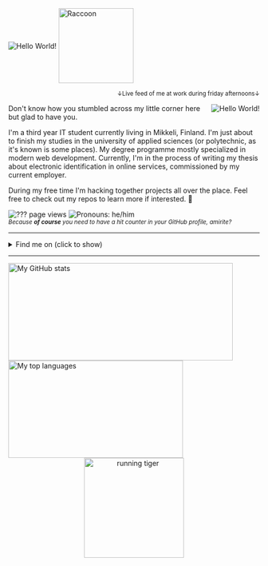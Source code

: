 <div>
    <img src="https://jaha1.mbnet.fi/kuvat/oie_cEqh0sjvGOAc.gif" align="center" alt="Hello World!" />
    <img src="https://media.giphy.com/media/oehyAgfgidCgg/source.gif" width="150" align="center" alt="Raccoon" />
</div>

<p align="right"><sub>&darr;Live feed of me at work during friday afternoons&darr;</sub></p>
<img src="https://jaha1.mbnet.fi/kuvat/coder.gif" align="right" alt="Hello World!" />

Don't know how you stumbled across my little corner here but glad to have you.

I'm a third year IT student currently living in Mikkeli, Finland. I'm just about to finish my studies in the university of applied sciences (or polytechnic, as     it's known is some places). My degree programme mostly specialized in modern web development. Currently, I'm in the process of writing my thesis about electronic identification in online services, commissioned by my current employer.

During my free time I'm hacking together projects all over the place. Feel free to check out my repos to learn more if interested. 🙂

<p>
    <img src="https://dyn.kissakala.fi:8080/latest.svg" alt="??? page views" />
    <img src="https://img.shields.io/static/v1?label=Pronouns&message=he%2Fhim&style=plastic&cacheSeconds=7200" alt="Pronouns: he/him" />
    <br />
    <sub><em>Because <b>of course</b> you need to have a hit counter in your GitHub profile, amirite?</em></sub>
</p>

- - - -

<details>
    <summary>Find me on (click to show)</summary>
    <br />
    <a align="left" href="mailto:haiko.jani@gmail.com"><img src="https://img.shields.io/static/v1?label=&message=haiko.jani@gmail.com&color=D44638&labelColor=C6C6C6&style=flat&logo=gmail" alt="Email" /></a>
    &nbsp;
    <a align="left" href="https://t.me/JakeRaccoon"><img src="https://img.shields.io/static/v1?label=&message=JakeRaccoon&color=0088cc&style=flat&logo=telegram" alt="Telegram" /></a>
    &nbsp;
    <a align="left" href="https://www.facebook.com/jani.haiko.1/"><img src="https://img.shields.io/static/v1?label=&message=Jani%20Haiko&color=898F9C&style=flat&logo=facebook" alt="Facebook" /></a>
    &nbsp;
    <span align="left"><img src="https://img.shields.io/static/v1?label=&message=JaHa1%237282&color=2C2F33&style=flat&logo=discord" alt="Discord" /></span>
    &nbsp;
    <a align="left" href="https://steamcommunity.com/id/hiilivety/"><img src="https://img.shields.io/static/v1?label=&message=DisasterMaster&color=1b2838&style=flat&logo=steam" alt="Steam" /></a>
    &nbsp;
    <a align="left" href="https://www.linkedin.com/in/janihaiko/"><img src="https://img.shields.io/static/v1?label=LinkedIn&message=29&style=social&logo=linkedin" alt="LinkedIn" /></a>
</details>

- - - -

<img align="left" width="450" height="195" src="https://github-readme-stats.vercel.app/api?username=ojaha065&count_private=true&show_icons=true&theme=vue&include_all_commits=true" alt="My GitHub stats" />
<img align="left" height="195" width="350" src="https://github-readme-stats.vercel.app/api/top-langs/?username=ojaha065&hide=ShaderLab,GLSL,HLSL&langs_count=10&layout=compact&hide_border=true" alt="My top languages" />

<p align="center"><img src="https://media.giphy.com/media/zmFLRuhZ3DNM4/source.gif" width="200" alt="running tiger" /></p>
